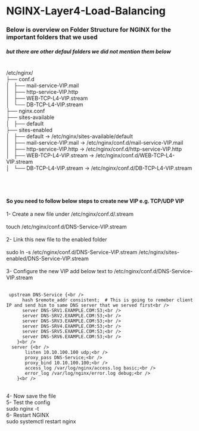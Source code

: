 # NGINX-Layer4-Load-Balancing
### Below is overview on Folder Structure for NGINX for the important folders that we used
##### but there are other defaul folders we did not mention them below
<br />/etc/nginx/<br />
├── conf.d<br />
│   ├── mail-service-VIP.mail<br />
│   ├── http-service-VIP.http<br />
│   ├── WEB-TCP-L4-VIP.stream<br />
│   └── DB-TCP-L4-VIP.stream<br />
├── nginx.conf<br />
├── sites-available<br />
│   ├── default<br />
├── sites-enabled<br />
│   ├── default -> /etc/nginx/sites-available/default<br />
│   ├── mail-service-VIP.mail -> /etc/nginx/conf.d/mail-service-VIP.mail<br />
│   ├── http-service-VIP.http -> /etc/nginx/conf.d/http-service-VIP.http<br />
│   ├── WEB-TCP-L4-VIP.stream -> /etc/nginx/conf.d/WEB-TCP-L4-VIP.stream<br />
│   └── DB-TCP-L4-VIP.stream -> /etc/nginx/conf.d/DB-TCP-L4-VIP.stream<br />
 <br />
 <br />
 <br />
#### So you need to  follow below steps to create new VIP e.g. TCP/UDP VIP <br />
1- Create a new file under /etc/nginx/conf.d/<VIP-Name>.stream<br />
 <br />
  touch /etc/nginx/conf.d/DNS-Service-VIP.stream<br />
 <br />
2- Link this new file to the enabled folder<br />
 <br />
  sudo ln -s /etc/nginx/conf.d/DNS-Service-VIP.stream /etc/nginx/sites-enabled/DNS-Service-VIP.stream<br />
 <br />
3- Configure the new VIP add below text to /etc/nginx/conf.d/DNS-Service-VIP.stream<br />
 <br />
 ```
  upstream DNS-Service {<br />
       hash $remote_addr consistent;  # This is going to remeber client IP and send him to same DNS server that we served first<br />
       server DNS-SRV1.EXAMPLE.COM:53;<br />
       server DNS-SRV2.EXAMPLE.COM:53;<br />
       server DNS-SRV3.EXAMPLE.COM:53;<br />
       server DNS-SRV4.EXAMPLE.COM:53;<br />
       server DNS-SRV5.EXAMPLE.COM:53;<br />
       server DNS-SRV6.EXAMPLE.COM:53;<br />
     }<br />
   server {<br />
        listen 10.10.100.100 udp;<br />
        proxy_pass DNS-Service;<br />
        proxy_bind 10.10.100.100;<br />
        access_log /var/log/nginx/access.log basic;<br />
        error_log /var/log/nginx/error.log debug;<br />
     }<br />
 ```
  <br />
 4- Now save the file<br />
 5- Test the config <br />
    sudo nginx -t<br />
 6- Restart NGINX<br />
    sudo systemctl restart nginx<br />

